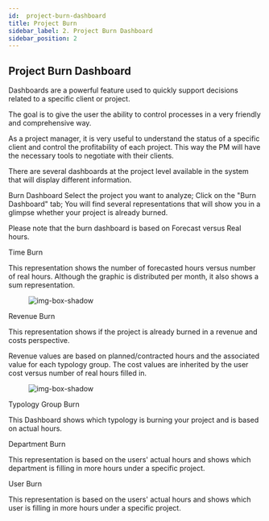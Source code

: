```yaml
---
id:  project-burn-dashboard
title: Project Burn
sidebar_label: 2. Project Burn Dashboard
sidebar_position: 2
---
```


## Project Burn Dashboard


Dashboards are a powerful feature used to quickly support decisions related to a specific client or project.

The goal is to give the user the ability to control processes in a very friendly and comprehensive way.

As a project manager, it is very useful to understand the status of a specific client and control the profitability of each project. This way the PM will have the necessary tools to negotiate with their clients.

There are several dashboards at the project level available in the system that will display different information.

Burn Dashboard
Select the project you want to analyze;
Click on the "Burn Dashboard" tab;
You will find several representations that will show you in a glimpse whether your project is already burned.

Please note that the burn dashboard is based on Forecast versus Real hours.

Time Burn

This representation shows the number of forecasted hours versus number of real hours. Although the graphic is distributed per month, it also shows a sum representation.

<figure>

![img-box-shadow](/img/university/dashboards/project-burn-dashboard/university-project-burn-dashboard-1.png)
<figcaption></figcaption>
</figure>

Revenue Burn

This representation shows if the project is already burned in a revenue and costs perspective.

Revenue values are based on planned/contracted hours and the associated value for each typology group. The cost values are inherited by the user cost versus number of real hours filled in. 

 

 

<figure>

![img-box-shadow](/img/university/dashboards/project-burn-dashboard/university-project-burn-dashboard-2.png)
<figcaption></figcaption>
</figure>

 

Typology Group Burn

This Dashboard shows which typology is burning your project and is based on actual hours.

 

Department Burn

This representation is based on the users' actual hours and shows which department is filling in more hours under a specific project.

 

User Burn

This representation is based on the users' actual hours and shows which user is filling in more hours under a specific project.